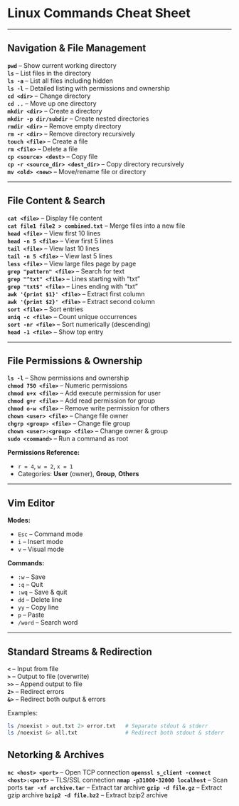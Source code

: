 # Linux Commands Cheat Sheet

---

## Navigation & File Management

**`pwd`** – Show current working directory  
**`ls`** – List files in the directory  
**`ls -a`** – List all files including hidden  
**`ls -l`** – Detailed listing with permissions and ownership  
**`cd <dir>`** – Change directory  
**`cd ..`** – Move up one directory  
**`mkdir <dir>`** – Create a directory  
**`mkdir -p dir/subdir`** – Create nested directories  
**`rmdir <dir>`** – Remove empty directory  
**`rm -r <dir>`** – Remove directory recursively  
**`touch <file>`** – Create a file  
**`rm <file>`** – Delete a file  
**`cp <source> <dest>`** – Copy file  
**`cp -r <source_dir> <dest_dir>`** – Copy directory recursively  
**`mv <old> <new>`** – Move/rename file or directory  

---

## File Content & Search

**`cat <file>`** – Display file content  
**`cat file1 file2 > combined.txt`** – Merge files into a new file  
**`head <file>`** – View first 10 lines  
**`head -n 5 <file>`** – View first 5 lines  
**`tail <file>`** – View last 10 lines  
**`tail -n 5 <file>`** – View last 5 lines  
**`less <file>`** – View large files page by page  
**`grep "pattern" <file>`** – Search for text  
**`grep "^txt" <file>`** – Lines starting with “txt”  
**`grep "txt$" <file>`** – Lines ending with “txt”  
**`awk '{print $1}' <file>`** – Extract first column  
**`awk '{print $2}' <file>`** – Extract second column  
**`sort <file>`** – Sort entries  
**`uniq -c <file>`** – Count unique occurrences  
**`sort -nr <file>`** – Sort numerically (descending)  
**`head -1 <file>`** – Show top entry  

---

## File Permissions & Ownership

**`ls -l`** – Show permissions and ownership  
**`chmod 750 <file>`** – Numeric permissions  
**`chmod u+x <file>`** – Add execute permission for user  
**`chmod g+r <file>`** – Add read permission for group  
**`chmod o-w <file>`** – Remove write permission for others  
**`chown <user> <file>`** – Change file owner  
**`chgrp <group> <file>`** – Change file group  
**`chown <user>:<group> <file>`** – Change owner & group  
**`sudo <command>`** – Run a command as root  

**Permissions Reference:**  
- `r = 4`, `w = 2`, `x = 1`  
- Categories: **User** (owner), **Group**, **Others**  

---

## Vim Editor

**Modes:**  
- `Esc` – Command mode  
- `i` – Insert mode  
- `v` – Visual mode  

**Commands:**  
- `:w` – Save  
- `:q` – Quit  
- `:wq` – Save & quit  
- `dd` – Delete line  
- `yy` – Copy line  
- `p` – Paste  
- `/word` – Search word  

---

## Standard Streams & Redirection

**`<`** – Input from file  
**`>`** – Output to file (overwrite)  
**`>>`** – Append output to file  
**`2>`** – Redirect errors  
**`&>`** – Redirect both output & errors  

Examples:  
```bash
ls /noexist > out.txt 2> error.txt   # Separate stdout & stderr
ls /noexist &> all.txt               # Redirect both stdout & stderr
```

## Netorking & Archives

**`nc <host> <port>`** – Open TCP connection
**`openssl s_client -connect <host>:<port>`** – TLS/SSL connection
**`nmap -p31000-32000 localhost`** – Scan ports
**`tar -xf archive.tar`** – Extract tar archive
**`gzip -d file.gz`** – Extract gzip archive
**`bzip2 -d file.bz2`** – Extract bzip2 archive